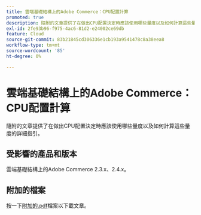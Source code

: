 ```yaml
---
title: 雲端基礎結構上的Adobe Commerce：CPU配置計算
promoted: true
description: 隨附的文章提供了在做出CPU配置決定時應該使用哪些量度以及如何計算這些量度的詳細指引。
exl-id: 2fe93b96-f975-4ac6-81d2-e24002ce69db
feature: Cloud
source-git-commit: 83b21845cd306336e1cb193a9541478c8a38eea8
workflow-type: tm+mt
source-wordcount: '85'
ht-degree: 0%

---
```


# 雲端基礎結構上的Adobe Commerce：CPU配置計算

隨附的文章提供了在做出CPU配置決定時應該使用哪些量度以及如何計算這些量度的詳細指引。

## 受影響的產品和版本

雲端基礎結構上的Adobe Commerce 2.3.x、2.4.x。

## 附加的檔案

按一下[附加的.pdf](assets/CPU_Allocation.pdf)檔案以下載文章。
